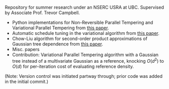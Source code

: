Repository for summer research under an NSERC USRA at UBC. Supervised by Associate Prof. Trevor Campbell.

- Python implementations for Non-Reversible Parallel Tempering and Variational Parallel Tempering from [this paper](https://arxiv.org/pdf/2206.00080).
- Automatic schedule tuning in the variational algorithm from [this paper](https://arxiv.org/pdf/1905.02939).
- Chow-Liu algorithm for second-order product approximations of Gaussian tree dependence from [this paper](https://cs.nyu.edu/home/people/in_memoriam/roweis/csc2515-2006/readings/chowliu.pdf).
- Misc. papers
- Contribution: Variational Parallel Tempering algorithm with a Gaussian tree instead of a multivariate Gaussian as a reference, knocking $O(d^2)$ to $O(d)$ for per-iteration cost of evaluating reference density.

(Note: Version control was initiated partway through; prior code was added in the initial commit.)
